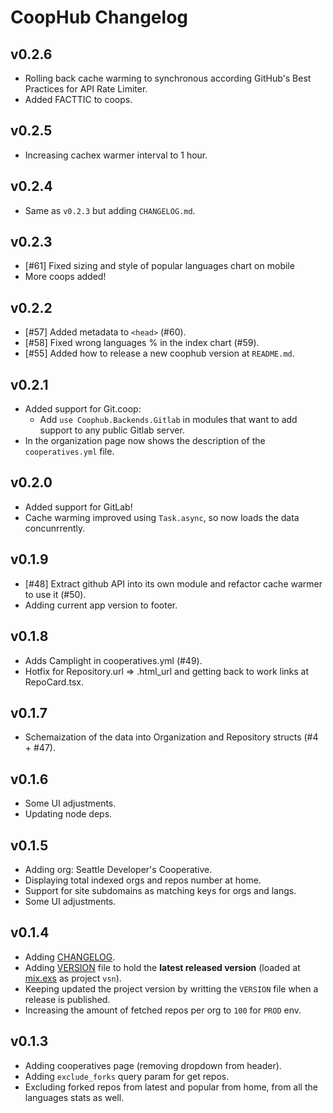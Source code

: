 # CoopHub Changelog

## v0.2.6

* Rolling back cache warming to synchronous according GitHub's Best Practices for API Rate Limiter.
* Added FACTTIC to coops.

## v0.2.5

* Increasing cachex warmer interval to 1 hour.

## v0.2.4

* Same as `v0.2.3` but adding `CHANGELOG.md`.

## v0.2.3

* [#61] Fixed sizing and style of popular languages chart on mobile
* More coops added!

## v0.2.2

* [#57] Added metadata to `<head>` (#60).
* [#58] Fixed wrong languages % in the index chart (#59).
* [#55] Added how to release a new coophub version at `README.md`.

## v0.2.1

* Added support for Git.coop: 
  * Add `use Coophub.Backends.Gitlab` in modules that want to add support to any public Gitlab server.
* In the organization page now shows the description of the `cooperatives.yml` file.

## v0.2.0

* Added support for GitLab!
* Cache warming improved using `Task.async`, so now loads the data concunrrently.

## v0.1.9

* [#48] Extract github API into its own module and refactor cache warmer to use it (#50).
* Adding current app version to footer.

## v0.1.8

* Adds Camplight in cooperatives.yml (#49).
* Hotfix for Repository.url => .html_url and getting back to work links at RepoCard.tsx.

## v0.1.7

* Schemaization of the data into Organization and Repository structs (#4 + #47).

## v0.1.6

* Some UI adjustments.
* Updating node deps.

## v0.1.5

* Adding org: Seattle Developer's Cooperative.
* Displaying total indexed orgs and repos number at home.
* Support for site subdomains as matching keys for orgs and langs.
* Some UI adjustments.

## v0.1.4

* Adding [CHANGELOG](CHANGELOG.md).
* Adding [VERSION](VERSION) file to hold the **latest released version** (loaded at [mix.exs](mix.exs#L7) as project `vsn`).
* Keeping updated the project version by writting the `VERSION` file when a release is published.
* Increasing the amount of fetched repos per org to `100` for `PROD` env.

## v0.1.3

* Adding cooperatives page (removing dropdown from header).
* Adding `exclude_forks` query param for get repos.
* Excluding forked repos from latest and popular from home, from all the languages stats as well.
